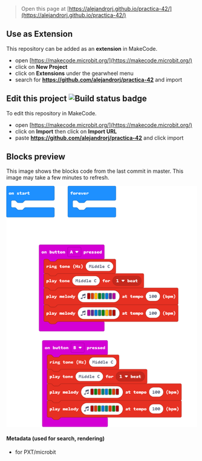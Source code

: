 
> Open this page at [https://alejandrorj.github.io/practica-42/](https://alejandrorj.github.io/practica-42/)

## Use as Extension

This repository can be added as an **extension** in MakeCode.

* open [https://makecode.microbit.org/](https://makecode.microbit.org/)
* click on **New Project**
* click on **Extensions** under the gearwheel menu
* search for **https://github.com/alejandrorj/practica-42** and import

## Edit this project ![Build status badge](https://github.com/alejandrorj/practica-42/workflows/MakeCode/badge.svg)

To edit this repository in MakeCode.

* open [https://makecode.microbit.org/](https://makecode.microbit.org/)
* click on **Import** then click on **Import URL**
* paste **https://github.com/alejandrorj/practica-42** and click import

## Blocks preview

This image shows the blocks code from the last commit in master.
This image may take a few minutes to refresh.

![A rendered view of the blocks](https://github.com/alejandrorj/practica-42/raw/master/.github/makecode/blocks.png)

#### Metadata (used for search, rendering)

* for PXT/microbit
<script src="https://makecode.com/gh-pages-embed.js"></script><script>makeCodeRender("{{ site.makecode.home_url }}", "{{ site.github.owner_name }}/{{ site.github.repository_name }}");</script>
